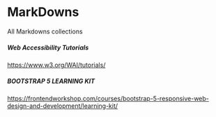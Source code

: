 # MarkDowns
All Markdowns collections

##### Web Accessibility Tutorials
https://www.w3.org/WAI/tutorials/

##### BOOTSTRAP 5 LEARNING KIT
https://frontendworkshop.com/courses/bootstrap-5-responsive-web-design-and-development/learning-kit/
